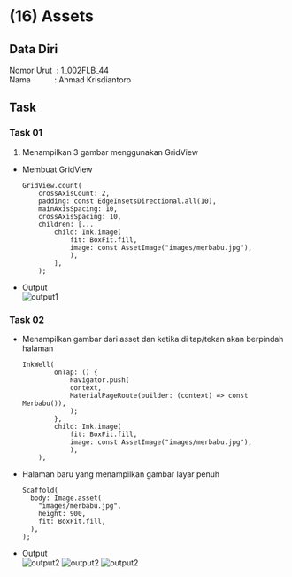 # (16) Assets

## Data Diri
Nomor Urut &nbsp;: 1_002FLB_44 <br>
Nama &emsp;&emsp;&ensp;&nbsp;: Ahmad Krisdiantoro

## Task
### Task 01
1. Menampilkan 3 gambar menggunakan GridView
- Membuat GridView
    ```dart:
    GridView.count(
        crossAxisCount: 2,
        padding: const EdgeInsetsDirectional.all(10),
        mainAxisSpacing: 10,
        crossAxisSpacing: 10,
        children: [...
            child: Ink.image(
                fit: BoxFit.fill,
                image: const AssetImage("images/merbabu.jpg"),
                ),
            ],
        );       
    ```
- Output<br>
![output1](/16_Assets/screenshots/output1.png)

### Task 02
- Menampilkan gambar dari asset dan ketika di tap/tekan akan berpindah halaman
    ```dart:
    InkWell(
            onTap: () {
                Navigator.push(
                context,
                MaterialPageRoute(builder: (context) => const Merbabu()),
                );
            },
            child: Ink.image(
                fit: BoxFit.fill,
                image: const AssetImage("images/merbabu.jpg"),
                ),
        ),
    ```
- Halaman baru yang menampilkan gambar layar penuh
    ```dart:
    Scaffold(
      body: Image.asset(
        "images/merbabu.jpg",
        height: 900,
        fit: BoxFit.fill,
      ),
    );
    ```
- Output <br>
![output2](/16_Assets/screenshots/output2.png)
![output2](/16_Assets/screenshots/output3.png)
![output2](/16_Assets/screenshots/output4.png)

    